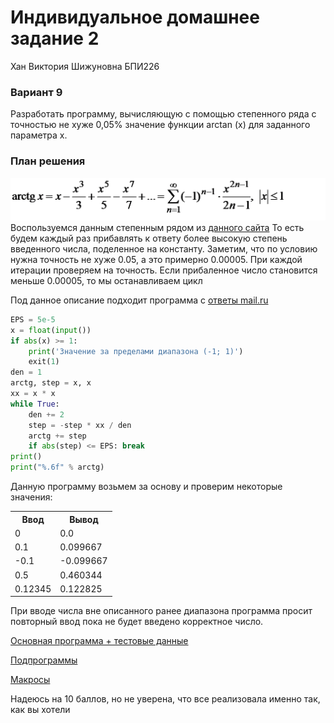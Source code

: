 # Индивидуальное домашнее задание 2
Хан Виктория Шижуновна
БПИ226
### Вариант 9
Разработать программу, вычисляющую с помощью степенного
ряда с точностью не хуже 0,05% значение функции arctan (x) для
заданного параметра x.
### План решения
![Степенной ряд арктангенса](image1020.png)
Воспользуемся данным степенным рядом из [данного сайта](https://life-prog.ru/2_78829_lektsiya--ryadi-teylora-i-maklorena.html)
То есть будем каждый раз прибавлять к ответу более высокую степень введенного числа, поделенное на константу. 
Заметим, что по условию нужна точность не хуже 0.05, а это примерно 0.00005. 
При каждой итерации проверяем на точность. Если прибаленное число становится меньше 0.00005, то мы останавливаем цикл

Под данное описание подходит программа с [ответы mail.ru](https://otvet.mail.ru/question/232380363)
```python
EPS = 5e-5
x = float(input())
if abs(x) >= 1:
    print('Значение за пределами диапазона (-1; 1)')
    exit(1)
den = 1
arctg, step = x, x
xx = x * x
while True:
    den += 2
    step = -step * xx / den
    arctg += step
    if abs(step) <= EPS: break
print()
print("%.6f" % arctg)
```

Данную программу возьмем за основу и проверим некоторые значения: 
<table>
    <tr>
        <th>Ввод</th>
        <th>Вывод</th>
    </tr>
    <tr>
        <td>0</td>
        <td>0.0</td>
    </tr>
    <tr>
        <td>0.1</td>
        <td>0.099667</td>
    </tr>
    <tr>
        <td>-0.1</td>
        <td>-0.099667</td>
    </tr>
    <tr>
        <td>0.5</td>
        <td>0.460344</td>
    </tr>
    <tr>
        <td>0.12345</td>
        <td>0.122825</td>
    </tr>
</table>

При вводе числа вне описанного ранее диапазона программа просит повторный ввод пока не будет введено корректное число. 

[Основная программа + тестовые данные](IndHW2/main.asm)

[Подпрограммы](IndHW2/subprograms.asm)

[Макросы](IndHW2/macros.asm)

Надеюсь на 10 баллов, но не уверена, что все реализовала именно так, как вы хотели

